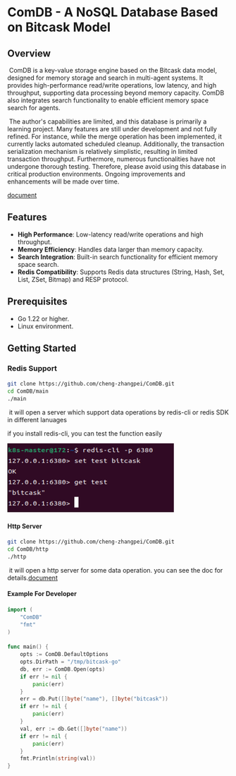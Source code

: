 # ComDB - A NoSQL Database Based on Bitcask Model

## Overview

​	ComDB is a key-value storage engine based on the Bitcask data model, designed for memory storage and search in multi-agent systems. It provides high-performance read/write operations, low latency, and high throughput, supporting data processing beyond memory capacity. ComDB also integrates search functionality to enable efficient memory space search for agents.

​	The author's capabilities are limited, and this database is primarily a learning project. Many features are still under development and not fully refined. For instance, while the merge operation has been implemented, it currently lacks automated scheduled cleanup. Additionally, the transaction serialization mechanism is relatively simplistic, resulting in limited transaction throughput. Furthermore, numerous functionalities have not undergone thorough testing. Therefore, please avoid using this database in critical production environments. Ongoing improvements and enhancements will be made over time.

[document](https://github.com/cheng-zhangpei/ComDB/tree/main/doc/doc.md)

## Features

- **High Performance**: Low-latency read/write operations and high throughput.
- **Memory Efficiency**: Handles data larger than memory capacity.
- **Search Integration**: Built-in search functionality for efficient memory space search.
- **Redis Compatibility**: Supports Redis data structures (String, Hash, Set, List, ZSet, Bitmap) and RESP protocol.

## Prerequisites

- Go 1.22 or higher.
- Linux environment.

## Getting Started

### Redis Support

```sh
git clone https://github.com/cheng-zhangpei/ComDB.git
cd ComDB/main
./main
```

​	it will open a server which support data operations by redis-cli or redis SDK in different lanuages

if you install redis-cli, you can test the function easily

![test](image/redis-test.png)

#### Http Server

```sh
git clone https://github.com/cheng-zhangpei/ComDB.git
cd ComDB/http
./http
```

​	it will open a http server for some data operation. you can see the doc for details.[document](https://github.com/cheng-zhangpei/ComDB/tree/main/doc/doc.md)

#### Example For Developer

```go
import (
	"ComDB"
	"fmt"
)

func main() {
	opts := ComDB.DefaultOptions
	opts.DirPath = "/tmp/bitcask-go"
	db, err := ComDB.Open(opts)
	if err != nil {
		panic(err)
	}
	err = db.Put([]byte("name"), []byte("bitcask"))
	if err != nil {
		panic(err)
	}
	val, err := db.Get([]byte("name"))
	if err != nil {
		panic(err)
	}
	fmt.Println(string(val))
}
```

